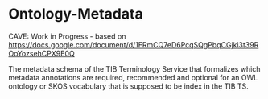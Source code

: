 # Ontology-Metadata

CAVE: Work in Progress - based on https://docs.google.com/document/d/1FRmCQ7eD6PcqSQgPbqCGjki3t39ROoYozsehCPX9E0Q

The metadata schema of the TIB Terminology Service that formalizes which metadata annotations are required, recommended and optional for an OWL ontology or SKOS vocabulary that is supposed to be index in the TIB TS.

